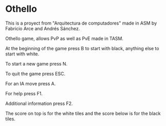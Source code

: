 # Othello

This is a proyect from "Arquitectura de computadores" made in ASM by Fabricio Arce and Andrés Sánchez.

Othello game, allows PvP as well as PvE made in TASM.

At the beginning of the game press B to start with black, anything else to start with white.

To start a new game press N.

To quit the game press ESC.

For an IA move press A.

For help press F1.

Additional information press F2.

The score on top is for the white tiles and the score below is for the black tiles.
